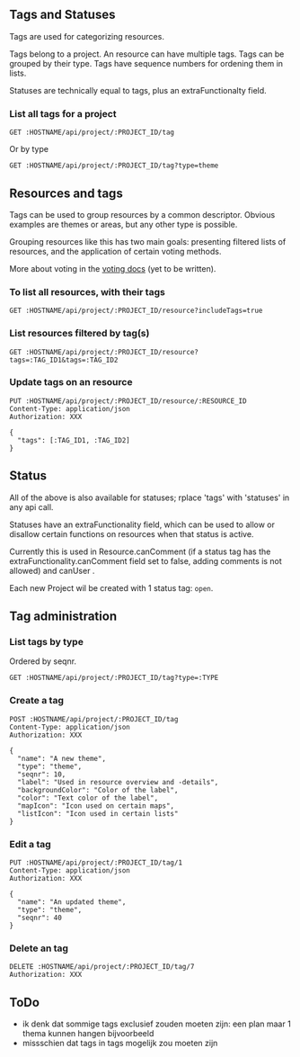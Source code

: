 ## Tags and Statuses

Tags are used for categorizing resources.

Tags belong to a project. An resource can have multiple tags. Tags can be grouped by their type. Tags have sequence numbers for ordening them in lists.

Statuses are technically equal to tags, plus an extraFunctionalty field.

### List all tags for a project
```
GET :HOSTNAME/api/project/:PROJECT_ID/tag
```
Or by type
```
GET :HOSTNAME/api/project/:PROJECT_ID/tag?type=theme
```

## Resources and tags

Tags can be used to group resources by a common descriptor. Obvious examples are themes or areas, but any other type is possible.

Grouping resources like this has two main goals: presenting filtered lists of resources, and the application of certain voting methods.

More about voting in the [voting docs](./voting.md) (yet to be written).

### To list all resources, with their tags
```
GET :HOSTNAME/api/project/:PROJECT_ID/resource?includeTags=true
```

### List resources filtered by tag(s)
```
GET :HOSTNAME/api/project/:PROJECT_ID/resource?tags=:TAG_ID1&tags=:TAG_ID2
```

### Update tags on an resource
```
PUT :HOSTNAME/api/project/:PROJECT_ID/resource/:RESOURCE_ID
Content-Type: application/json
Authorization: XXX

{
  "tags": [:TAG_ID1, :TAG_ID2]
}
```

## Status

All of the above is also available for statuses; rplace 'tags' with 'statuses' in any api call.

Statuses have an extraFunctionality field, which can be used to allow or disallow certain functions on resources when that status is active.

Currently this is used in Resource.canComment (if a status tag has the extraFunctionality.canComment field set to false, adding comments is not allowed) and canUser .

Each new Project wil be created with 1 status tag: `open`.

## Tag administration

### List tags by type
Ordered by seqnr.
```
GET :HOSTNAME/api/project/:PROJECT_ID/tag?type=:TYPE
```

### Create a tag
```
POST :HOSTNAME/api/project/:PROJECT_ID/tag
Content-Type: application/json
Authorization: XXX

{
  "name": "A new theme",
  "type": "theme",
  "seqnr": 10,
  "label": "Used in resource overview and -details",
  "backgroundColor": "Color of the label",
  "color": "Text color of the label",
  "mapIcon": "Icon used on certain maps",
  "listIcon": "Icon used in certain lists"
}
```

### Edit a tag
```
PUT :HOSTNAME/api/project/:PROJECT_ID/tag/1
Content-Type: application/json
Authorization: XXX

{
  "name": "An updated theme",
  "type": "theme",
  "seqnr": 40
}
```

### Delete an tag
````
DELETE :HOSTNAME/api/project/:PROJECT_ID/tag/7
Authorization: XXX
````




## ToDo
- ik denk dat sommige tags exclusief zouden moeten zijn: een plan maar 1 thema kunnen hangen bijvoorbeeld
- missschien dat tags in tags mogelijk zou moeten zijn



